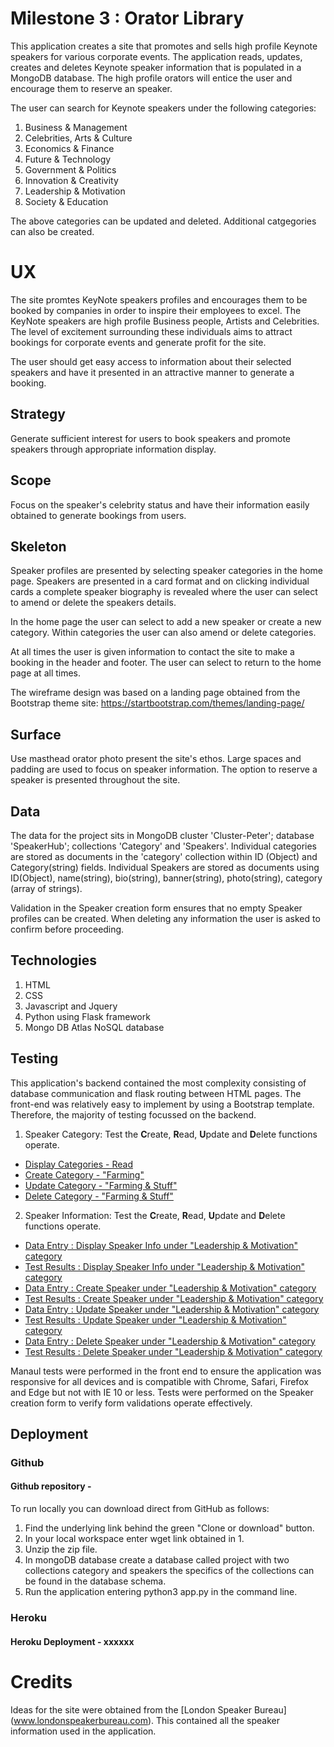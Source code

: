 
# Milestone 3 : Orator Library 
This application creates a site that promotes and sells high profile Keynote speakers for various corporate events. The application reads, updates, creates and deletes Keynote speaker information that is populated in a MongoDB database. The high profile orators will entice the user and encourage them to reserve an speaker. 

The user can search for Keynote speakers under the following categories:
1. Business & Management
2. Celebrities, Arts & Culture
3. Economics & Finance
4. Future & Technology
5. Government & Politics
6. Innovation & Creativity
7. Leadership & Motivation
8. Society & Education

The above categories can be updated and deleted. Additional catgegories can also be created. 


# UX
The site promtes KeyNote speakers profiles and encourages them to be booked by companies in order to inspire their employees to excel. The KeyNote speakers are high profile Business people, Artists and Celebrities. The level of excitement surrounding these individuals aims to attract bookings for corporate events and generate profit for the site.

The user should get easy access to information about their selected speakers and have it presented in an attractive manner to generate a booking.


## Strategy
Generate sufficient interest for users to book speakers and promote speakers through appropriate information display.


## Scope
Focus on the speaker's celebrity status and have their information easily obtained to generate bookings from users.


## Skeleton
Speaker profiles are presented by selecting speaker categories in the home page. Speakers are presented in a card format and on clicking individual cards a complete speaker biography is revealed where the user can select to amend or delete the speakers details.

In the home page the user can select to add a new speaker or create a new category. Within categories the user can also amend or delete categories. 

At all times the user is given information to contact the site to make a booking in the header and footer. The user can select to return to the home page at all times. 

The wireframe design was based on a landing page obtained from the Bootstrap theme site: https://startbootstrap.com/themes/landing-page/


## Surface
Use masthead orator photo present the site's ethos. Large spaces and padding are used to focus on speaker information. The option to reserve a speaker is presented throughout the site.

## Data
The data for the project sits in MongoDB cluster 'Cluster-Peter'; database 'SpeakerHub'; collections 'Category' and 'Speakers'. Individual categories are stored as documents in the 'category' collection within ID (Object) and Category(string) fields. Individual Speakers are stored as documents using ID(Object), name(string), bio(string), banner(string), photo(string), category (array of strings).  

Validation in the Speaker creation form ensures that no empty Speaker profiles can be created. When deleting any information the user is asked to confirm before proceeding.

## Technologies
1. HTML
2. CSS
3. Javascript and Jquery
4. Python using Flask framework
5. Mongo DB Atlas NoSQL database


## Testing
This application's backend contained the most complexity consisting of database communication and flask routing between HTML pages. The front-end was relatively easy to implement by using a Bootstrap template. Therefore, the majority of testing focussed on the backend.

1. Speaker Category: Test the **C**reate, **R**ead, **U**pdate and **D**elete functions operate.

  * [Display Categories - Read](testing/A_Test1_Read_Category_list.png)
  * [Create Category - "Farming"](testing/A_Test2_Create_Category_list.png)
  * [Update Category - "Farming & Stuff"](testing/A_Test3_Amend_Category_list.png)
  * [Delete Category - "Farming & Stuff"](testing/A_Test4_Delete_Category_list.png)


2. Speaker Information: Test the **C**reate, **R**ead, **U**pdate and **D**elete functions operate.

  * [Data Entry : Display Speaker Info under "Leadership & Motivation" category](testing/B_Test1_Read_Speaker.png)
  * [Test Results : Display Speaker Info under "Leadership & Motivation" category](testing/B_Test1_Read_Speaker_Result.png)
  * [Data Entry : Create Speaker under "Leadership & Motivation" category](testing/B_Test1_Create_Speaker.png)
  * [Test Results : Create Speaker under "Leadership & Motivation" category](testing/B_Test1_Create_Speaker_Result.png)
  * [Data Entry : Update Speaker under "Leadership & Motivation" category](testing/B_Test1_Update_Speaker.png)
  * [Test Results : Update Speaker under "Leadership & Motivation" category](testing/B_Test1_Update_Speaker_Result.png)
  * [Data Entry : Delete Speaker under "Leadership & Motivation" category](testing/B_Test1_Delete_Speaker.png)
  * [Test Results : Delete Speaker under "Leadership & Motivation" category](testing/B_Test1_Delete_Speaker_Result.png)

Manaul tests were performed in the front end to ensure the application was responsive for all devices and is compatible with Chrome, Safari, Firefox and Edge but not with IE 10 or less. Tests were performed on the Speaker creation form to verify form validations operate effectively.


## Deployment
### Github
#### Github repository - 

To run locally you can download direct from GitHub as follows:
1. Find the underlying link behind the green "Clone or download" button. 
1. In your local workspace enter wget link obtained in 1. 
2. Unzip the zip file.
3. In mongoDB database create a database called project with two collections category and speakers the specifics of the collections can be found in the database schema. 
5. Run the application entering python3 app.py in the command line.

### Heroku

#### Heroku Deployment - xxxxxx


# Credits
Ideas for the site were obtained from the [London Speaker Bureau] (www.londonspeakerbureau.com). This contained all the speaker information used in the application.




















